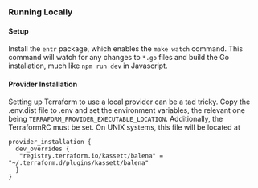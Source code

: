 
### Running Locally

#### Setup
Install the `entr` package, which enables the `make watch` command. This command
will watch for any changes to `*.go` files and build the Go installation,
much like `npm run dev` in Javascript.

#### Provider Installation
Setting up Terraform to use a local provider can be a tad tricky.
Copy the .env.dist file to .env and set the environment variables,
the relevant one being `TERRAFORM_PROVIDER_EXECUTABLE_LOCATION`.
Additionally, the TerraformRC must be set. On UNIX systems, this
file will be located at 
```hcl
provider_installation {
  dev_overrides {
   "registry.terraform.io/kassett/balena" = "~/.terraform.d/plugins/kassett/balena"
  }
}
```
